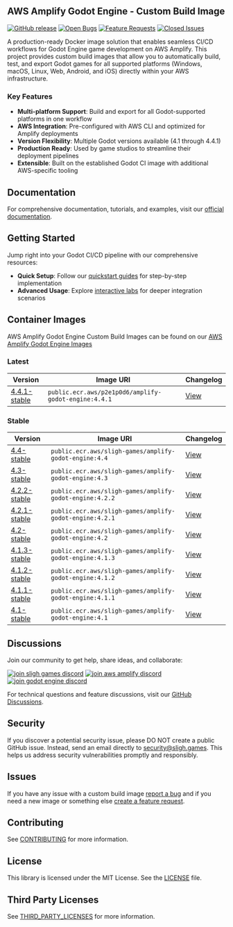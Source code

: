 ## AWS Amplify Godot Engine - Custom Build Image

[![GitHub release](https://img.shields.io/github/release/sligh-games/amplify-godot-engine-custom-build-image)](https://github.com/sligh-games/amplify-godot-engine-custom-build-image/releases)
[![Open Bugs](https://img.shields.io/github/issues/sligh-games/amplify-godot-engine-custom-build-image/bug?color=d73a4a&label=bugs)](https://github.com/sligh-games/amplify-godot-engine-custom-build-image/issues?q=is%3Aissue+is%3Aopen+label%3Abug)
[![Feature Requests](https://img.shields.io/github/issues/sligh-games/amplify-godot-engine-custom-build-image/feature-request?color=ff9001&label=enhancement)](https://github.com/sligh-games/amplify-godot-engine-custom-build-image/issues?q=is%3Aissue+label%3Aenhancement+is%3Aopen)
[![Closed Issues](https://img.shields.io/github/issues-closed/sligh-games/amplify-godot-engine-custom-build-image?color=%2325CC00&label=issues%20closed)](https://github.com/sligh-games/amplify-godot-engine-custom-build-image/issues?q=is%3Aissue+is%3Aclosed+)

A production-ready Docker image solution that enables seamless CI/CD workflows for Godot Engine game development on AWS Amplify. This project provides custom build images that allow you to automatically build, test, and export Godot games for all supported platforms (Windows, macOS, Linux, Web, Android, and iOS) directly within your AWS infrastructure.

### Key Features

- **Multi-platform Support**: Build and export for all Godot-supported platforms in one workflow
- **AWS Integration**: Pre-configured with AWS CLI and optimized for Amplify deployments
- **Version Flexibility**: Multiple Godot versions available (4.1 through 4.4.1)
- **Production Ready**: Used by game studios to streamline their deployment pipelines
- **Extensible**: Built on the established Godot CI image with additional AWS-specific tooling
## Documentation

For comprehensive documentation, tutorials, and examples, visit our [official documentation](https://docs.sligh.games/#!/en/amplify-godot).

## Getting Started

Jump right into your Godot CI/CD pipeline with our comprehensive resources:
- **Quick Setup**: Follow our [quickstart guides](https://docs.sligh.games/#!/en/amplify-godot/get-started) for step-by-step implementation
- **Advanced Usage**: Explore [interactive labs](https://docs.sligh.games/#!/en/amplify-godot) for deeper integration scenarios

## Container Images

AWS Amplify Godot Engine Custom Build Images can be found on our [AWS Amplify Godot Engine Images](https://gallery.ecr.aws/sligh-games/amplify-godot-engine)

### Latest

| Version | Image URI | Changelog |
| --- | --- | --- |
| [4.4.1-stable](https://godotengine.org/download/archive/4.4.1-stable) | ```public.ecr.aws/p2e1p0d6/amplify-godot-engine:4.4.1``` | [View](https://godotengine.github.io/godot-interactive-changelog/#4.4.1-stable) |

### Stable

| Version | Image URI | Changelog |
| --- | --- | --- |
| [4.4-stable](https://godotengine.org/download/archive/4.4-stable) | ```public.ecr.aws/sligh-games/amplify-godot-engine:4.4``` | [View](https://godotengine.github.io/godot-interactive-changelog/#4.4-stable) |
| [4.3-stable](https://godotengine.org/download/archive/4.3-stable) | ```public.ecr.aws/sligh-games/amplify-godot-engine:4.3``` | [View](https://godotengine.github.io/godot-interactive-changelog/#4.3-stable) |
| [4.2.2-stable](https://godotengine.org/download/archive/4.2.2-stable) | ```public.ecr.aws/sligh-games/amplify-godot-engine:4.2.2``` | [View](https://godotengine.github.io/godot-interactive-changelog/#4.2.2-stable) |
| [4.2.1-stable](https://godotengine.org/download/archive/4.2.1-stable) | ```public.ecr.aws/sligh-games/amplify-godot-engine:4.2.1``` | [View](https://godotengine.github.io/godot-interactive-changelog/#4.2.1-stable) |
| [4.2-stable](https://godotengine.org/download/archive/4.2-stable) | ```public.ecr.aws/sligh-games/amplify-godot-engine:4.2``` | [View](https://godotengine.github.io/godot-interactive-changelog/#4.2-stable) |
| [4.1.3-stable](https://godotengine.org/download/archive/4.1.3-stable) | ```public.ecr.aws/sligh-games/amplify-godot-engine:4.1.3``` | [View](https://godotengine.github.io/godot-interactive-changelog/#4.1.3-stable) |
| [4.1.2-stable](https://godotengine.org/download/archive/4.1.2-stable) | ```public.ecr.aws/sligh-games/amplify-godot-engine:4.1.2``` | [View](https://godotengine.github.io/godot-interactive-changelog/#4.1.2-stable) |
| [4.1.1-stable](https://godotengine.org/download/archive/4.1.1-stable) | ```public.ecr.aws/sligh-games/amplify-godot-engine:4.1.1``` | [View](https://godotengine.github.io/godot-interactive-changelog/#4.1.1-stable) |
| [4.1-stable](https://godotengine.org/download/archive/4.1-stable) | ```public.ecr.aws/sligh-games/amplify-godot-engine:4.1``` | [View](https://godotengine.github.io/godot-interactive-changelog/#4.1-stable) |

## Discussions

Join our community to get help, share ideas, and collaborate:

[![join sligh games discord](https://img.shields.io/discord/1371568283307868190?logo=discord&label=Sligh%20Games)](https://discord.gg/qN2q77zNDa)
[![join aws amplify discord](https://img.shields.io/discord/308323056592486420?logo=discord&label=AWS%20Amplify)](https://discord.gg/amplify)
[![join godot engine discord](https://img.shields.io/discord/1235157165589794909?logo=discord&label=Godot%20Engine)](https://discord.gg/godotengine)

For technical questions and feature discussions, visit our [GitHub Discussions](https://github.com/orgs/sligh-games/discussions).

## Security

If you discover a potential security issue, please DO NOT create a public GitHub issue. Instead, send an email directly to [security@sligh.games](mailto:security@sligh.games). This helps us address security vulnerabilities promptly and responsibly.

## Issues

If you have any issue with a custom build image [report a bug](https://github.com/sligh-games/amplify-godot-engine-custom-build-image/issues/new?assignees=&labels=&projects=&template=bug_report.md&title=) and if you need a new image or something else [create a feature request](https://github.com/sligh-games/amplify-godot-engine-custom-build-image/issues/new?assignees=&labels=&projects=&template=feature_request.md&title=).

## Contributing

See [CONTRIBUTING](CONTRIBUTING.md) for more information.

## License

This library is licensed under the MIT License. See the [LICENSE](LICENSE.md) file.

## Third Party Licenses

See [THIRD_PARTY_LICENSES](THIRD_PARTY_LICENSES.md) for more information.
